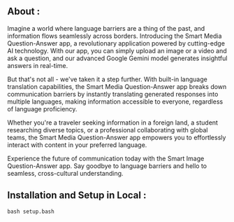 ## About :
Imagine a world where language barriers are a thing of the past, and information flows seamlessly across borders. Introducing the Smart Media Question-Answer app, a revolutionary application powered by cutting-edge AI technology. With our app, you can simply upload an image or a video and ask a question, and our advanced Google Gemini model generates insightful answers in real-time.

But that's not all - we've taken it a step further. With built-in language translation capabilities, the Smart Media Question-Answer app breaks down communication barriers by instantly translating generated responses into multiple languages, making information accessible to everyone, regardless of language proficiency.

Whether you're a traveler seeking information in a foreign land, a student researching diverse topics, or a professional collaborating with global teams, the Smart Media Question-Answer app empowers you to effortlessly interact with content in your preferred language.

Experience the future of communication today with the Smart Image Question-Answer app. Say goodbye to language barriers and hello to seamless, cross-cultural understanding.

## Installation and Setup in Local :
```
bash setup.bash
```